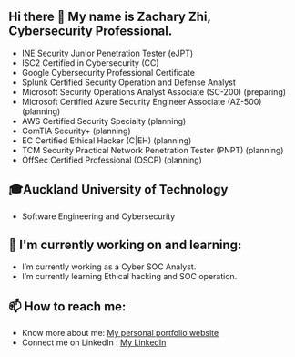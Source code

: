 ## Hi there 👋 My name is Zachary Zhi, Cybersecurity Professional.
- INE Security Junior Penetration Tester (eJPT)
- ISC2 Certified in Cybersecurity (CC)
- Google Cybersecurity Professional Certificate
- Splunk Certified Security Operation and Defense Analyst
- Microsoft Security Operations Analyst Associate (SC-200) (preparing)
- Microsoft Certified Azure Security Engineer Associate (AZ-500) (planning)
- AWS Certified Security Specialty (planning)
- ComTIA Security+ (planning)
- EC Certified Ethical Hacker (C|EH) (planning)
- TCM Security Practical Network Penetration Tester (PNPT) (planning)
- OffSec Certified Professional (OSCP) (planning)

## 🎓Auckland University of Technology
- Software Engineering and Cybersecurity

## 🌱 I'm currently working on and learning:
- I’m currently working as a Cyber SOC Analyst.
- I’m currently learning Ethical hacking and SOC operation.

## 📫 How to reach me:
- Know more about me: [My personal portfolio website](https://vegepizza.github.io/)
- Connect me on LinkedIn : [My LinkedIn](https://www.linkedin.com/in/zachary-zhi)
